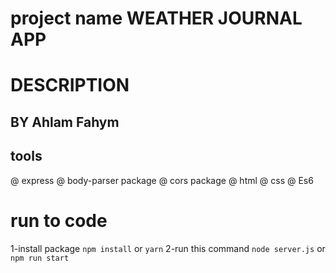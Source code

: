 # project name  WEATHER JOURNAL APP

# DESCRIPTION 

## BY Ahlam Fahym

## tools 
@ express
@ body-parser package
@ cors package
@ html
@ css
@ Es6

# run to code 
1-install package  `npm install` or `yarn`
2-run this command `node server.js` or `npm run start`
